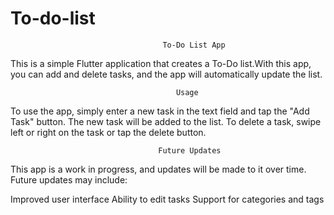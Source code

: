 # To-do-list
                                      To-Do List App
This is a simple Flutter application that creates a To-Do list.With this app, you can add and delete tasks, and the app will automatically update the list.

                                         Usage
To use the app, simply enter a new task in the text field and tap the "Add Task" button. The new task will be added to the list. To delete a task, swipe left or right on the task or tap the delete button.

                                     Future Updates
This app is a work in progress, and updates will be made to it over time. Future updates may include:

Improved user interface
Ability to edit tasks
Support for categories and tags
